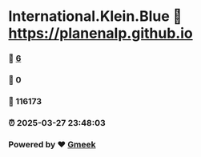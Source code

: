# International.Klein.Blue :link: https://planenalp.github.io 
### :page_facing_up: [6](https://planenalp.github.io/tag.html) 
### :speech_balloon: 0 
### :hibiscus: 116173 
### :alarm_clock: 2025-03-27 23:48:03 
### Powered by :heart: [Gmeek](https://github.com/Meekdai/Gmeek)
